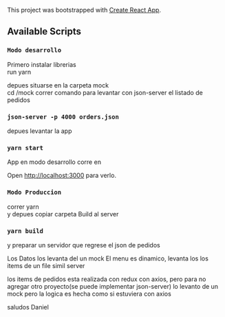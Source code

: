 This project was bootstrapped with [Create React App](https://github.com/facebook/create-react-app).

## Available Scripts

### `Modo desarrollo`  
Primero  instalar librerias  <br />
run yarn <br />

depues situarse en la carpeta mock <br />
cd /mock
correr comando  para levantar con json-server el listado de pedidos<br />
### `json-server -p 4000 orders.json `

depues levantar la app <br />
### `yarn start`
App en modo desarrollo corre en <br />

Open [http://localhost:3000](http://localhost:3000) para verlo.

### `Modo Produccion`
correr yarn  
y depues copiar carpeta Build al server
### `yarn build`

y preparar un servidor que regrese el json de pedidos


Los Datos los levanta del un mock
El menu es dinamico, levanta los los items de un file simil server

los items de pedidos esta realizada con redux con axios, pero para no agregar otro proyecto(se puede implementar json-server)  lo levanto de un mock pero la logica es hecha como si estuviera con axios

saludos Daniel

